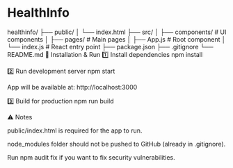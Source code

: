 # HealthInfo

healthinfo/
 ├── public/
 │    └── index.html
 ├── src/
 │    ├── components/   # UI components
 │    ├── pages/        # Main pages
 │    ├── App.js        # Root component
 │    └── index.js      # React entry point
 ├── package.json
 ├── .gitignore
 └── README.md
🚀 Installation & Run
1️⃣ Install dependencies
npm install

2️⃣ Run development server
npm start


App will be available at: http://localhost:3000

3️⃣ Build for production
npm run build

⚠ Notes

public/index.html is required for the app to run.

node_modules folder should not be pushed to GitHub (already in .gitignore).

Run npm audit fix if you want to fix security vulnerabilities.
